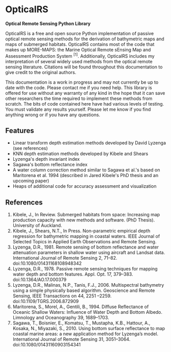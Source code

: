 # OpticalRS
**Optical Remote Sensing Python Library**

OpticalRS is a free and open source Python implementation of passive optical remote sensing methods for the derivation of bathymetric maps and maps of submerged habitats. OpticalRS contains most of the code that makes up MORE-MAPS: the Marine Optical Remote sEnsing Map and Assessment Production System <sup>[1]</sup>. Additionally, OpticalRS includes my interpretation of several widely used methods from the optical remote sensing literature. Citations will be found throughout this documentation to give credit to the original authors.

This documentation is a work in progress and may not currently be up to date with the code. Please contact me if you need help. This library is offered for use without any warranty of any kind in the hope that it can save other researchers the time required to implement these methods from scratch. The bits of code contained here have had various levels of testing. You must validate any results yourself. Please let me know if you find anything wrong or if you have any questions.


## Features

* Linear transform depth estimation methods developed by David Lyzenga (see references)
* KNN depth estimation methods developed by Kibele and Shears
* Lyzenga's depth invariant index
* Sagawa's bottom reflectance index
* A water column correction method similar to Sagawa et al.'s based on Maritorena et al. 1994 (described in Jared Kibele's PhD thesis and an upcoming paper)
* Heaps of additional code for accuracy assessment and visualization

## References

1. Kibele, J., In Review. Submerged habitats from space: Increasing map production capacity with new methods and software. (PhD Thesis). University of Auckland.
2. Kibele, J., Shears, N.T., In Press. Non-parametric empirical depth regression for bathymetric mapping in coastal waters. IEEE Journal of Selected Topics in Applied Earth Observations and Remote Sensing.
2. Lyzenga, D.R., 1981. Remote sensing of bottom reflectance and water attenuation parameters in shallow water using aircraft and Landsat data. International Journal of Remote Sensing 2, 71–82. doi:10.1080/01431168108948342
2. Lyzenga, D.R., 1978. Passive remote sensing techniques for mapping water depth and bottom features. Appl. Opt. 17, 379–383. doi:10.1364/AO.17.000379
3. Lyzenga, D.R., Malinas, N.P., Tanis, F.J., 2006. Multispectral bathymetry using a simple physically based algorithm. Geoscience and Remote Sensing, IEEE Transactions on 44, 2251 –2259. doi:10.1109/TGRS.2006.872909
3. Maritorena, S., Morel, A., Gentili, B., 1994. Diffuse Reflectance of Oceanic Shallow Waters: Influence of Water Depth and Bottom Albedo. Limnology and Oceanography 39, 1689–1703.
4. Sagawa, T., Boisnier, E., Komatsu, T., Mustapha, K.B., Hattour, A., Kosaka, N., Miyazaki, S., 2010. Using bottom surface reflectance to map coastal marine areas: a new application method for Lyzenga’s model. International Journal of Remote Sensing 31, 3051–3064. doi:10.1080/01431160903154341
